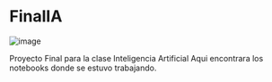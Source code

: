 # FinalIA
![image](https://user-images.githubusercontent.com/33790204/120000911-89060100-bf90-11eb-9d16-8252a819f839.png)

Proyecto Final para la clase Inteligencia Artificial
Aqui encontrara los notebooks donde se estuvo trabajando.
